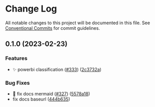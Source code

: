 # Change Log

All notable changes to this project will be documented in this file.
See [Conventional Commits](https://conventionalcommits.org) for commit guidelines.

## 0.1.0 (2023-02-23)

### Features

-   :sparkles: powerbi classification ([#333](https://github.com/equinor/fusion-workspace/issues/333)) ([2c3732a](https://github.com/equinor/fusion-workspace/commit/2c3732a44ea055e027a29b3b4fe06e55fbea1487))

### Bug Fixes

-   :bug: fix docs mermaid ([#327](https://github.com/equinor/fusion-workspace/issues/327)) ([5578a18](https://github.com/equinor/fusion-workspace/commit/5578a181f7d12c0f1a6e0831fdc9b6258e573974))
-   fix docs baseurl ([444b635](https://github.com/equinor/fusion-workspace/commit/444b635a56b34a8cd7abcb3bdf5c165e44a6993e))
